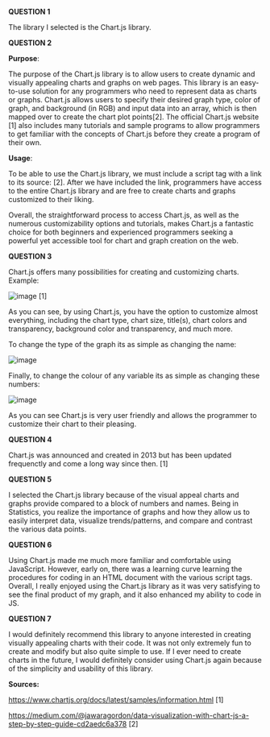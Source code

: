 **QUESTION 1**

The library I selected is the Chart.js library.

**QUESTION 2**

**Purpose**:

The purpose of the Chart.js library is to allow users to create dynamic and visually appealing charts and graphs on web pages. This library is an easy-to-use solution for any programmers who need to represent data as charts or graphs. Chart.js allows users to specify their desired graph type, color of graph, and background (in RGB) and input data into an array, which is then mapped over to create the chart plot points[2]. The official Chart.js website [1] also includes many tutorials and sample programs to allow programmers to get familiar with the concepts of Chart.js before they create a program of their own.

**Usage**: 

To be able to use the Chart.js library, we must include a script tag with a link to its source: <script src="https://cdn.jsdelivr.net/npm/chart.js"></script> [2]. After we have included the link, programmers have access to the entire Chart.js library and are free to create charts and graphs customized to their liking.

Overall, the straightforward process to access Chart.js, as well as the numerous customizability options and tutorials, makes Chart.js a fantastic choice for both beginners and experienced programmers seeking a powerful yet accessible tool for chart and graph creation on the web.

**QUESTION 3**

Chart.js offers many possibilities for creating and customizing charts. Example:
   
   ![image](https://github.com/CS2613-FA23/explorationactivity2-ChrisComeauu/assets/144265204/21f1f7d3-7cc5-4598-aaa4-e5870b5f1ef0) [1]

As you can see, by using Chart.js, you have the option to customize almost everything, including the chart type, chart size, title(s), chart colors and transparency, background color and transparency, and much more.

To change the type of the graph its as simple as changing the name:

![image](https://github.com/CS2613-FA23/explorationactivity2-ChrisComeauu/assets/144265204/65828686-ede6-44ee-9a78-46c5548f6bf4)

Finally, to change the colour of any variable its as simple as changing these numbers:

![image](https://github.com/CS2613-FA23/explorationactivity2-ChrisComeauu/assets/144265204/d8f82b78-fa3d-4d96-ba4c-062224caf12a)

As you can see Chart.js is very user friendly and allows the programmer to customize their chart to their pleasing.


**QUESTION 4**

Chart.js was announced and created in 2013 but has been updated frequenctly and come a long way since then. [1]

**QUESTION 5**

I selected the Chart.js library because of the visual appeal charts and graphs provide compared to a block of numbers and names. Being in Statistics, you realize the importance of graphs and how they allow us to easily interpret data, visualize trends/patterns, and compare and contrast the various data points.

**QUESTION 6**

Using Chart.js made me much more familiar and comfortable using JavaScript. However, early on, there was a learning curve learning the procedures for coding in an HTML document with the various script tags. Overall, I really enjoyed using the Chart.js library as it was very satisfying to see the final product of my graph, and it also enhanced my ability to code in JS.

**QUESTION 7**

I would definitely recommend this library to anyone interested in creating visually appealing charts with their code. It was not only extremely fun to create and modify but also quite simple to use. If I ever need to create charts in the future, I would definitely consider using Chart.js again because of the simplicity and usability of this library.

**Sources:** 

https://www.chartjs.org/docs/latest/samples/information.html [1]

https://medium.com/@jawaragordon/data-visualization-with-chart-js-a-step-by-step-guide-cd2aedc6a378 [2]

